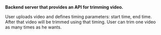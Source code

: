 **Backend server that provides an API for trimming video.**

User uploads video and defines timing parameters: start time, end time. After that video will be trimmed using that timing.
User can trim one video as many times as he wants. 
